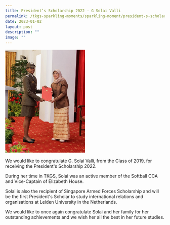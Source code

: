 ```yaml
---
title: President’s Scholarship 2022 – G Solai Valli
permalink: /tkgs-sparkling-moments/sparkling-moment/president-s-scholarship-2022-g-solai-valli/
date: 2023-01-02
layout: post
description: ""
image: ""
---
```

<img style="width: 50%;" src="/images/g1.jpg" />
<p>We would like to congratulate G. Solai Valli, from the Class of 2019, for receiving the President's Scholarship 2022.&nbsp;</p>
<p>During her time in TKGS, Solai was an active member of the Softball CCA and Vice-Captain of Elizabeth House.</p>
<p>Solai is also the recipient of Singapore Armed Forces Scholarship and will be the first President's Scholar to study international relations and organisations at Leiden University in the Netherlands.</p>
<p>We would like to once again congratulate Solai and her family for her outstanding achievements and we wish her all the best in her future studies.</p>